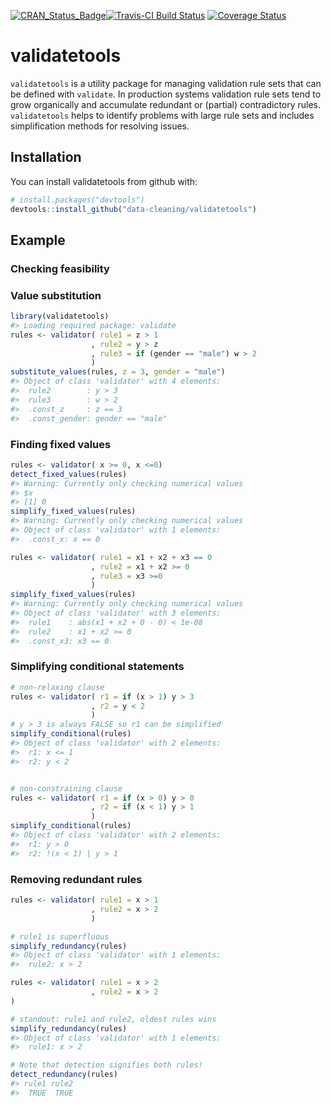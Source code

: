 
<!-- README.md is generated from README.Rmd. Please edit that file -->
[![CRAN\_Status\_Badge](http://www.r-pkg.org/badges/version/validatetools)](https://cran.r-project.org/package=validatetools)[![Travis-CI Build Status](https://travis-ci.org/data-cleaning/validatetools.svg?branch=master)](https://travis-ci.org/data-cleaning/validatetools) [![Coverage Status](https://img.shields.io/codecov/c/github/data-cleaning/validatetools/master.svg)](https://codecov.io/github/data-cleaning/validatetools?branch=master)

validatetools
=============

`validatetools` is a utility package for managing validation rule sets that can be defined with `validate`. In production systems validation rule sets tend to grow organically and accumulate redundant or (partial) contradictory rules. `validatetools` helps to identify problems with large rule sets and includes simplification methods for resolving issues.

Installation
------------

You can install validatetools from github with:

``` r
# install.packages("devtools")
devtools::install_github("data-cleaning/validatetools")
```

Example
-------

### Checking feasibility

### Value substitution

``` r
library(validatetools)
#> Loading required package: validate
rules <- validator( rule1 = z > 1
                  , rule2 = y > z
                  , rule3 = if (gender == "male") w > 2
                  )
substitute_values(rules, z = 3, gender = "male")
#> Object of class 'validator' with 4 elements:
#>  rule2        : y > 3
#>  rule3        : w > 2
#>  .const_z     : z == 3
#>  .const_gender: gender == "male"
```

### Finding fixed values

``` r
rules <- validator( x >= 0, x <=0)
detect_fixed_values(rules)
#> Warning: Currently only checking numerical values
#> $x
#> [1] 0
simplify_fixed_values(rules)
#> Warning: Currently only checking numerical values
#> Object of class 'validator' with 1 elements:
#>  .const_x: x == 0

rules <- validator( rule1 = x1 + x2 + x3 == 0
                  , rule2 = x1 + x2 >= 0
                  , rule3 = x3 >=0
                  )
simplify_fixed_values(rules)
#> Warning: Currently only checking numerical values
#> Object of class 'validator' with 3 elements:
#>  rule1    : abs(x1 + x2 + 0 - 0) < 1e-08
#>  rule2    : x1 + x2 >= 0
#>  .const_x3: x3 == 0
```

### Simplifying conditional statements

``` r
# non-relaxing clause
rules <- validator( r1 = if (x > 1) y > 3
                  , r2 = y < 2
                  )
# y > 3 is always FALSE so r1 can be simplified
simplify_conditional(rules)
#> Object of class 'validator' with 2 elements:
#>  r1: x <= 1
#>  r2: y < 2


# non-constraining clause
rules <- validator( r1 = if (x > 0) y > 0
                  , r2 = if (x < 1) y > 1
                  )
simplify_conditional(rules)
#> Object of class 'validator' with 2 elements:
#>  r1: y > 0
#>  r2: !(x < 1) | y > 1
```

### Removing redundant rules

``` r
rules <- validator( rule1 = x > 1
                  , rule2 = x > 2
                  )

# rule1 is superfluous
simplify_redundancy(rules)
#> Object of class 'validator' with 1 elements:
#>  rule2: x > 2

rules <- validator( rule1 = x > 2
                  , rule2 = x > 2
)

# standout: rule1 and rule2, oldest rules wins
simplify_redundancy(rules)
#> Object of class 'validator' with 1 elements:
#>  rule1: x > 2

# Note that detection signifies both rules!
detect_redundancy(rules)
#> rule1 rule2 
#>  TRUE  TRUE
```
